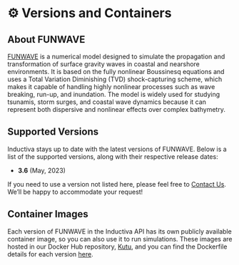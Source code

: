 # ⚙️ Versions and Containers

## About FUNWAVE
[FUNWAVE](https://fengyanshi.github.io/build/html/index.html) is a numerical model
designed to simulate the propagation and transformation of surface gravity waves
in coastal and nearshore environments. It is based on the fully nonlinear
Boussinesq equations and uses a Total Variation Diminishing (TVD) shock-capturing
scheme, which makes it capable of handling highly nonlinear processes such as
wave breaking, run-up, and inundation. The model is widely used for studying
tsunamis, storm surges, and coastal wave dynamics because it can represent both
dispersive and nonlinear effects over complex bathymetry.

## Supported Versions
Inductiva stays up to date with the latest versions of FUNWAVE. Below is a list of the supported versions, along with their respective release dates:

- **3.6** (May, 2023) 

If you need to use a version not listed here, please feel free to [Contact Us](mailto:support@inductiva.ai).
We’ll be happy to accommodate your request!

## Container Images
Each version of FUNWAVE in the Inductiva API has its own publicly available container image, 
so you can also use it to run simulations. These images are hosted in our Docker Hub repository, 
[Kutu](https://hub.docker.com/r/inductiva/kutu/tags?name=funwave), and you can find the 
Dockerfile details for each version [here](https://github.com/inductiva/kutu/tree/main/simulators/funwave).